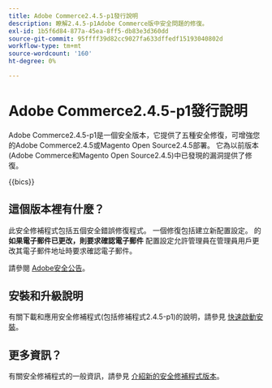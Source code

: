 ```yaml
---
title: Adobe Commerce2.4.5-p1發行說明
description: 瞭解2.4.5-p1Adobe Commerce版中安全問題的修復。
exl-id: 1b5f6d84-877a-45ea-8ff5-db83e3d360dd
source-git-commit: 95ffff39d82cc9027fa633dffedf15193040802d
workflow-type: tm+mt
source-wordcount: '160'
ht-degree: 0%

---
```


# Adobe Commerce2.4.5-p1發行說明

Adobe Commerce2.4.5-p1是一個安全版本，它提供了五種安全修復，可增強您的Adobe Commerce2.4.5或Magento Open Source2.4.5部署。 它為以前版本(Adobe Commerce和Magento Open Source2.4.5)中已發現的漏洞提供了修復。

{{bics}}

## 這個版本裡有什麼？

此安全修補程式包括五個安全錯誤修復程式。 一個修復包括建立新配置設定。 的 **如果電子郵件已更改，則要求確認電子郵件** 配置設定允許管理員在管理員用戶更改其電子郵件地址時要求確認電子郵件。 <!-- AC-6292-->

請參閱 [Adobe安全公告](https://helpx.adobe.com/security/products/magento/apsb22-48.html)。

## 安裝和升級說明

有關下載和應用安全修補程式(包括修補程式2.4.5-p1)的說明，請參見 [快速啟動安裝](../../../installation/composer.md)。

## 更多資訊？

有關安全修補程式的一般資訊，請參見 [介紹新的安全修補程式版本](https://community.magento.com/t5/Magento-DevBlog/Introducing-the-New-Security-Patch-Release/ba-p/141287)。
